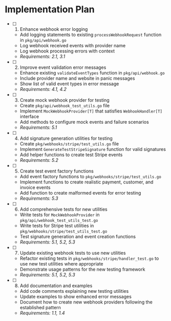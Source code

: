 # Implementation Plan

- [ ] 1. Enhance webhook error logging
  - Add logging statements to existing `processWebhookRequest` function in `pkg/api/webhook.go`
  - Log webhook received events with provider name
  - Log webhook processing errors with context
  - _Requirements: 2.1, 3.1_

- [ ] 2. Improve event validation error messages
  - Enhance existing `validateEventTypes` function in `pkg/api/webhook.go`
  - Include provider name and website in panic messages
  - Show list of valid event types in error message
  - _Requirements: 4.1, 4.2_

- [ ] 3. Create mock webhook provider for testing
  - Create `pkg/api/webhook_test_utils.go` file
  - Implement `MockWebhookProvider[T]` that satisfies `WebhookHandler[T]` interface
  - Add methods to configure mock events and failure scenarios
  - _Requirements: 5.1_

- [ ] 4. Add signature generation utilities for testing
  - Create `pkg/webhooks/stripe/test_utils.go` file
  - Implement `GenerateTestStripeSignature` function for valid signatures
  - Add helper functions to create test Stripe events
  - _Requirements: 5.2_

- [ ] 5. Create test event factory functions
  - Add event factory functions to `pkg/webhooks/stripe/test_utils.go`
  - Implement functions to create realistic payment, customer, and invoice events
  - Add function to create malformed events for error testing
  - _Requirements: 5.3_

- [ ] 6. Add comprehensive tests for new utilities
  - Write tests for `MockWebhookProvider` in `pkg/api/webhook_test_utils_test.go`
  - Write tests for Stripe test utilities in `pkg/webhooks/stripe/test_utils_test.go`
  - Test signature generation and event creation functions
  - _Requirements: 5.1, 5.2, 5.3_

- [ ] 7. Update existing webhook tests to use new utilities
  - Refactor existing tests in `pkg/webhooks/stripe/handler_test.go` to use new test utilities where appropriate
  - Demonstrate usage patterns for the new testing framework
  - _Requirements: 5.1, 5.2, 5.3_

- [ ] 8. Add documentation and examples
  - Add code comments explaining new testing utilities
  - Update examples to show enhanced error messages
  - Document how to create new webhook providers following the established pattern
  - _Requirements: 1.1, 1.4_